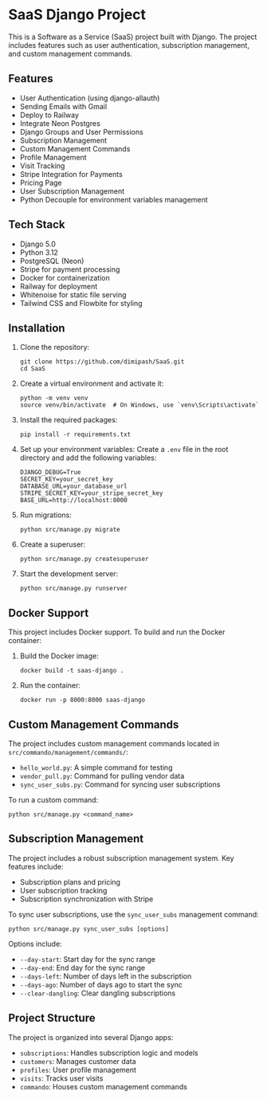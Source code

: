 # SaaS Django Project

This is a Software as a Service (SaaS) project built with Django. The project includes features such as user authentication, subscription management, and custom management commands.

## Features

- User Authentication (using django-allauth)
- Sending Emails with Gmail
- Deploy to Railway
- Integrate Neon Postgres
- Django Groups and User Permissions
- Subscription Management
- Custom Management Commands
- Profile Management
- Visit Tracking
- Stripe Integration for Payments
- Pricing Page
- User Subscription Management
- Python Decouple for environment variables management

## Tech Stack

- Django 5.0
- Python 3.12
- PostgreSQL (Neon)
- Stripe for payment processing
- Docker for containerization
- Railway for deployment
- Whitenoise for static file serving
- Tailwind CSS and Flowbite for styling

## Installation

1. Clone the repository:
   ```
   git clone https://github.com/dimipash/SaaS.git
   cd SaaS
   ```

2. Create a virtual environment and activate it:
   ```
   python -m venv venv
   source venv/bin/activate  # On Windows, use `venv\Scripts\activate`
   ```

3. Install the required packages:
   ```
   pip install -r requirements.txt
   ```

4. Set up your environment variables:
   Create a `.env` file in the root directory and add the following variables:
   ```
   DJANGO_DEBUG=True
   SECRET_KEY=your_secret_key
   DATABASE_URL=your_database_url
   STRIPE_SECRET_KEY=your_stripe_secret_key
   BASE_URL=http://localhost:8000
   ```

5. Run migrations:
   ```
   python src/manage.py migrate
   ```

6. Create a superuser:
   ```
   python src/manage.py createsuperuser
   ```

7. Start the development server:
   ```
   python src/manage.py runserver
   ```

## Docker Support

This project includes Docker support. To build and run the Docker container:

1. Build the Docker image:
   ```
   docker build -t saas-django .
   ```

2. Run the container:
   ```
   docker run -p 8000:8000 saas-django
   ```

## Custom Management Commands

The project includes custom management commands located in `src/commando/management/commands/`:

- `hello_world.py`: A simple command for testing
- `vendor_pull.py`: Command for pulling vendor data
- `sync_user_subs.py`: Command for syncing user subscriptions

To run a custom command:
```
python src/manage.py <command_name>
```

## Subscription Management

The project includes a robust subscription management system. Key features include:

- Subscription plans and pricing
- User subscription tracking
- Subscription synchronization with Stripe

To sync user subscriptions, use the `sync_user_subs` management command:
```
python src/manage.py sync_user_subs [options]
```
Options include:
- `--day-start`: Start day for the sync range
- `--day-end`: End day for the sync range
- `--days-left`: Number of days left in the subscription
- `--days-ago`: Number of days ago to start the sync
- `--clear-dangling`: Clear dangling subscriptions

## Project Structure

The project is organized into several Django apps:

- `subscriptions`: Handles subscription logic and models
- `customers`: Manages customer data
- `profiles`: User profile management
- `visits`: Tracks user visits
- `commando`: Houses custom management commands